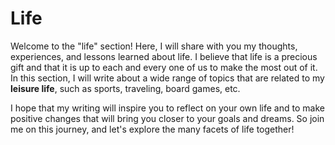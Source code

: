 # Life

Welcome to the "life" section! Here, I will share with you my thoughts, experiences, and lessons learned about life. I believe that life is a precious gift and that it is up to each and every one of us to make the most out of it. In this section, I will write about a wide range of topics that are related to my **leisure life**, such as sports, traveling, board games, etc.

I hope that my writing will inspire you to reflect on your own life and to make positive changes that will bring you closer to your goals and dreams. So join me on this journey, and let's explore the many facets of life together!
